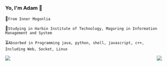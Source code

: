 
### Yo, I'm Adam 👋

🤣`From Inner Mogonlia`

🤗`Studying in Harbin Institute of Technology, Magoring in Information Management and System`

⏳`Absorbed in Programming java, python, shell, javascript, c++, Including Web, Socket, Linux`

<img align="left" src="https://github-readme-stats.vercel.app/api?username=WangDanPeng&show_icons=true">


<img align="right" src="https://github-readme-stats.vercel.app/api/top-langs/?username=AdamZHC">
